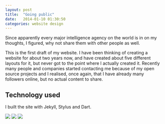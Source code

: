 ```yaml
---
layout: post
title:  "Going public"
date:   2014-01-10 01:30:50
categories: website design
---
```


Since apparently every major intelligence agency on the world is in on my
thoughts, I figured, why not share them with other people as well.

This is the first draft of my website. I have been thinking of creating a
website for about two years now, and have created about five different layouts
for it, but never got to the point where I actually created it. Recently many
people and companies started contacting me because of my open source projects
and I realised, once again, that I have already many followers online, but no
actual content to share.


Technology used
---------------

I built the site with Jekyll, Stylus and Dart.

![](http://mikowl.com/images/jekyll-logo.png)
![](http://harpjs.com/images/stylus.png)
![](http://i.i.cbsi.com/cnwk.1d/i/tim/2011/11/23/Dart_logo_270x270.png)